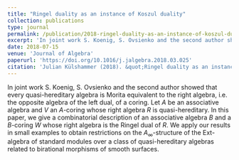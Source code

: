 ```yaml
---
title: "Ringel duality as an instance of Koszul duality"
collection: publications
type: journal
permalink: /publication/2018-ringel-duality-as-an-instance-of-koszul-duality
excerpt: 'In joint work S. Koenig, S. Ovsienko and the second author showed that every quasi-hereditary algebra is Morita equivalent to the right algebra, i.e. the opposite algebra of the left dual, of a coring. Let $A$ be an associative algebra and $V$ an $A$-coring whose right algebra $R$ is quasi-hereditary. In this paper, we give a combinatorial description of an associative algebra $B$ and a $B$-coring $W$ whose right algebra is the Ringel dual of $R$. We apply our results in small examples to obtain restrictions on the $A_\infty$-structure of the Ext-algebra of standard modules over a class of quasi-hereditary algebras related to birational morphisms of smooth surfaces.'
date: 2018-07-15
venue: 'Journal of Algebra'
paperurl: 'https://doi.org/10.1016/j.jalgebra.2018.03.025'
citation: 'Julian Külshammer (2018). &quot;Ringel duality as an instance of Koszul duality.&quot; <i>Journal of Algebra</i>. 506.'
---
```

In joint work S. Koenig, S. Ovsienko and the second author showed that every quasi-hereditary algebra is Morita equivalent to the right algebra, i.e. the opposite algebra of the left dual, of a coring. Let $A$ be an associative algebra and $V$ an $A$-coring whose right algebra $R$ is quasi-hereditary. In this paper, we give a combinatorial description of an associative algebra $B$ and a $B$-coring $W$ whose right algebra is the Ringel dual of $R$. We apply our results in small examples to obtain restrictions on the $A_\infty$-structure of the Ext-algebra of standard modules over a class of quasi-hereditary algebras related to birational morphisms of smooth surfaces.
